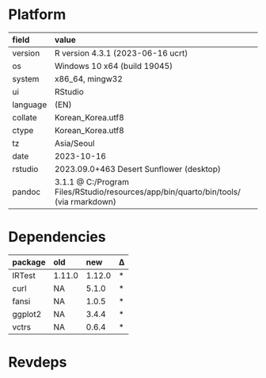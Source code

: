 # Platform

<table>
 <thead>
  <tr>
   <th style="text-align:left;"> field </th>
   <th style="text-align:left;"> value </th>
  </tr>
 </thead>
<tbody>
  <tr>
   <td style="text-align:left;"> version </td>
   <td style="text-align:left;"> R version 4.3.1 (2023-06-16 ucrt) </td>
  </tr>
  <tr>
   <td style="text-align:left;"> os </td>
   <td style="text-align:left;"> Windows 10 x64 (build 19045) </td>
  </tr>
  <tr>
   <td style="text-align:left;"> system </td>
   <td style="text-align:left;"> x86_64, mingw32 </td>
  </tr>
  <tr>
   <td style="text-align:left;"> ui </td>
   <td style="text-align:left;"> RStudio </td>
  </tr>
  <tr>
   <td style="text-align:left;"> language </td>
   <td style="text-align:left;"> (EN) </td>
  </tr>
  <tr>
   <td style="text-align:left;"> collate </td>
   <td style="text-align:left;"> Korean_Korea.utf8 </td>
  </tr>
  <tr>
   <td style="text-align:left;"> ctype </td>
   <td style="text-align:left;"> Korean_Korea.utf8 </td>
  </tr>
  <tr>
   <td style="text-align:left;"> tz </td>
   <td style="text-align:left;"> Asia/Seoul </td>
  </tr>
  <tr>
   <td style="text-align:left;"> date </td>
   <td style="text-align:left;"> 2023-10-16 </td>
  </tr>
  <tr>
   <td style="text-align:left;"> rstudio </td>
   <td style="text-align:left;"> 2023.09.0+463 Desert Sunflower (desktop) </td>
  </tr>
  <tr>
   <td style="text-align:left;"> pandoc </td>
   <td style="text-align:left;"> 3.1.1 @ C:/Program Files/RStudio/resources/app/bin/quarto/bin/tools/ (via rmarkdown) </td>
  </tr>
</tbody>
</table>

# Dependencies

<table>
 <thead>
  <tr>
   <th style="text-align:left;"> package </th>
   <th style="text-align:left;"> old </th>
   <th style="text-align:left;"> new </th>
   <th style="text-align:left;"> Δ </th>
  </tr>
 </thead>
<tbody>
  <tr>
   <td style="text-align:left;"> IRTest </td>
   <td style="text-align:left;"> 1.11.0 </td>
   <td style="text-align:left;"> 1.12.0 </td>
   <td style="text-align:left;"> * </td>
  </tr>
  <tr>
   <td style="text-align:left;"> curl </td>
   <td style="text-align:left;"> NA </td>
   <td style="text-align:left;"> 5.1.0 </td>
   <td style="text-align:left;"> * </td>
  </tr>
  <tr>
   <td style="text-align:left;"> fansi </td>
   <td style="text-align:left;"> NA </td>
   <td style="text-align:left;"> 1.0.5 </td>
   <td style="text-align:left;"> * </td>
  </tr>
  <tr>
   <td style="text-align:left;"> ggplot2 </td>
   <td style="text-align:left;"> NA </td>
   <td style="text-align:left;"> 3.4.4 </td>
   <td style="text-align:left;"> * </td>
  </tr>
  <tr>
   <td style="text-align:left;"> vctrs </td>
   <td style="text-align:left;"> NA </td>
   <td style="text-align:left;"> 0.6.4 </td>
   <td style="text-align:left;"> * </td>
  </tr>
</tbody>
</table>

# Revdeps

